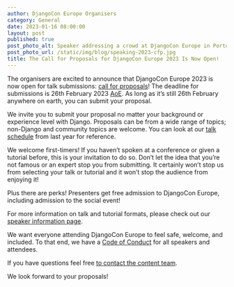 ```yaml
---
author: DjangoCon Europe Organisers
category: General
date: 2023-01-16 08:00:00
layout: post
published: true
post_photo_alt: Speaker addressing a crowd at DjangoCon Europe in Porto
post_photo_url: /static/img/blog/speaking-2023-cfp.jpg
title: The Call for Proposals for DjangoCon Europe 2023 Is Now Open!
---
```


The organisers are excited to announce that DjangoCon Europe 2023 is now open for talk submissions: [call for proposals](https://pretalx.com/djangocon-europe-2023/cfp)! The deadline for submissions is 26th February 2023 [AoE](https://time.is/compare/2359_26_February_2023_in_Anywhere_on_Earth). As long as it’s still 26th February anywhere on earth, you can submit your proposal.

We invite you to submit your proposal no matter your background or experience level with Django. Proposals can be from a wide range of topics; non-Django and community topics are welcome. You can look at our [talk schedule](https://2022.djangocon.eu/talks/schedule/) from last year for reference.

We welcome first-timers! If you haven’t spoken at a conference or given a tutorial before, this is your invitation to do so. Don’t let the idea that you’re not famous or an expert stop you from submitting. It certainly won’t stop us from selecting your talk or tutorial and it won’t stop the audience from enjoying it!

Plus there are perks! Presenters get free admission to DjangoCon Europe, including admission to the social event! 

For more information on talk and tutorial formats, please check out our [speaker information page](/speaking/).

We want everyone attending DjangoCon Europe to feel safe, welcome, and included. To that end, we have a [Code of Conduct](/conduct/) for all speakers and attendees.

If you have questions feel free [to contact the content team]((mailto:content@djangocon.eu)).

We look forward to your proposals!

